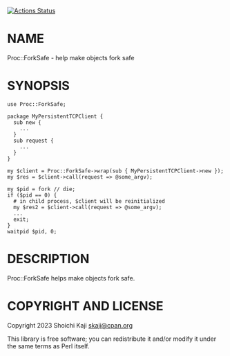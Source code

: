 [![Actions Status](https://github.com/skaji/perl-Proc-ForkSafe/actions/workflows/test.yml/badge.svg)](https://github.com/skaji/perl-Proc-ForkSafe/actions)

# NAME

Proc::ForkSafe - help make objects fork safe

# SYNOPSIS

    use Proc::ForkSafe;

    package MyPersistentTCPClient {
      sub new {
        ...
      }
      sub request {
        ...
      }
    }

    my $client = Proc::ForkSafe->wrap(sub { MyPersistentTCPClient->new });
    my $res = $client->call(request => @some_argv);

    my $pid = fork // die;
    if ($pid == 0) {
      # in child process, $client will be reinitialized
      my $res2 = $client->call(request => @some_argv);
      ...
      exit;
    }
    waitpid $pid, 0;

# DESCRIPTION

Proc::ForkSafe helps make objects fork safe.

# COPYRIGHT AND LICENSE

Copyright 2023 Shoichi Kaji <skaji@cpan.org>

This library is free software; you can redistribute it and/or modify
it under the same terms as Perl itself.
